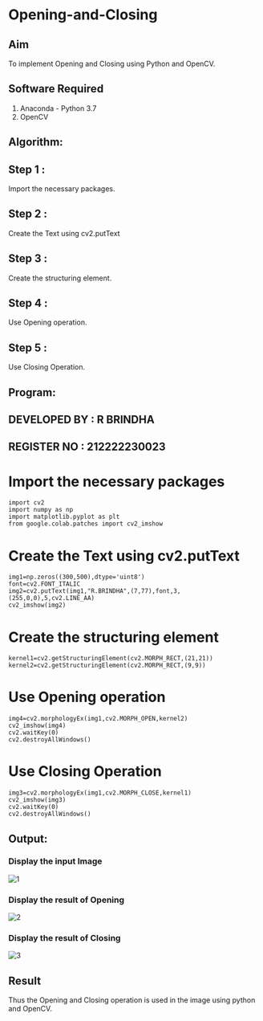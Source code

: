# Opening-and-Closing

## Aim
To implement Opening and Closing using Python and OpenCV.

## Software Required
1. Anaconda - Python 3.7
2. OpenCV
## Algorithm:
## Step 1 :
Import the necessary packages.

## Step 2 :
Create the Text using cv2.putText

## Step 3 :
Create the structuring element.

## Step 4 :
Use Opening operation.

## Step 5 :
Use Closing Operation.
 
## Program:
## DEVELOPED BY : R BRINDHA
## REGISTER NO : 212222230023
# Import the necessary packages
```
import cv2
import numpy as np
import matplotlib.pyplot as plt
from google.colab.patches import cv2_imshow
```

# Create the Text using cv2.putText
```
img1=np.zeros((300,500),dtype='uint8')
font=cv2.FONT_ITALIC
img2=cv2.putText(img1,"R.BRINDHA",(7,77),font,3,(255,0,0),5,cv2.LINE_AA)
cv2_imshow(img2)
```
# Create the structuring element
```
kernel1=cv2.getStructuringElement(cv2.MORPH_RECT,(21,21))
kernel2=cv2.getStructuringElement(cv2.MORPH_RECT,(9,9))
```
# Use Opening operation
```
img4=cv2.morphologyEx(img1,cv2.MORPH_OPEN,kernel2)
cv2_imshow(img4)
cv2.waitKey(0)
cv2.destroyAllWindows()
```
# Use Closing Operation
```
img3=cv2.morphologyEx(img1,cv2.MORPH_CLOSE,kernel1)
cv2_imshow(img3)
cv2.waitKey(0)
cv2.destroyAllWindows()
```

## Output:

### Display the input Image
![1](https://github.com/Brindha77/Opening-and-Closing/assets/118889143/9bac1cc0-d417-4c69-b9cf-8b6b71c847bf)

### Display the result of Opening
![2](https://github.com/Brindha77/Opening-and-Closing/assets/118889143/9b720370-28f3-4ca2-bb19-0e4366eabe57)

### Display the result of Closing
![3](https://github.com/Brindha77/Opening-and-Closing/assets/118889143/9455e788-2953-404d-89c5-52cbded9b9fa)


## Result
Thus the Opening and Closing operation is used in the image using python and OpenCV.
